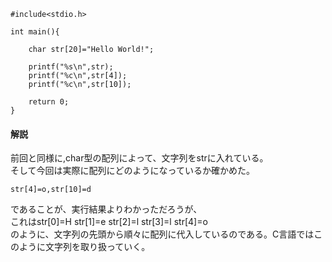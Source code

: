 ```
#include<stdio.h>

int main(){
	
	char str[20]="Hello World!";
	
	printf("%s\n",str);
	printf("%c\n",str[4]);
	printf("%c\n",str[10]);
	
	return 0;
}
```
#### 解説

前回と同様に,char型の配列によって、文字列をstrに入れている。  
そして今回は実際に配列にどのようになっているか確かめた。
```
str[4]=o,str[10]=d
```
であることが、実行結果よりわかっただろうが、  
これはstr[0]=H  str[1]=e str[2]=l  str[3]=l str[4]=o  
のように、文字列の先頭から順々に配列に代入しているのである。C言語ではこのように文字列を取り扱っていく。